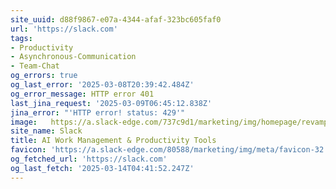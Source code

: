 ```yaml
---
site_uuid: d88f9867-e07a-4344-afaf-323bc605faf0
url: 'https://slack.com'
tags:
- Productivity
- Asynchronous-Communication
- Team-Chat
og_errors: true
og_last_error: '2025-03-08T20:39:42.484Z'
og_error_message: HTTP error 401
last_jina_request: '2025-03-09T06:45:12.838Z'
jina_error: "'HTTP error! status: 429'"
image:   https://a.slack-edge.com/737c9d1/marketing/img/homepage/revamped-24/unfurl/hp-revamp-unfurl.en-GB.jpg
site_name: Slack
title: AI Work Management & Productivity Tools
favicon: 'https://a.slack-edge.com/80588/marketing/img/meta/favicon-32.png'
og_fetched_url: 'https://slack.com'
og_last_fetch: '2025-03-14T04:41:52.247Z'
---
```



